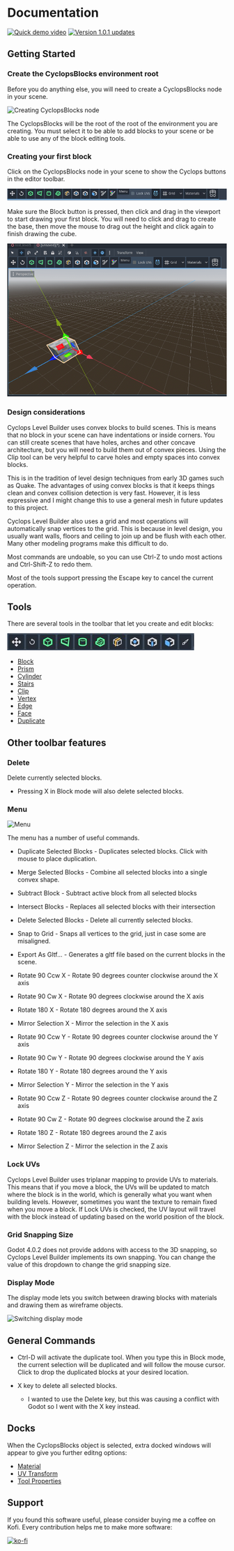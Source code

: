 # Documentation

[![Quick demo video](https://img.youtube.com/vi/UAqmm6WIWhA/0.jpg)](https://www.youtube.com/watch?v=UAqmm6WIWhA)
[![Version 1.0.1 updates](https://img.youtube.com/vi/AoG6olKg2_8/0.jpg)](https://www.youtube.com/watch?v=AoG6olKg2_8)


## Getting Started

### Create the CyclopsBlocks environment root

Before you do anything else, you will need to create a CyclopsBlocks node in your scene.

![Creating CyclopsBlocks node](add_CyclopsBlocks_node.jpg)

The CyclopsBlocks will be the root of the root of the environment you are creating.  You must select it to be able to add blocks to your scene or be able to use any of the block editing tools.

### Creating your first block

Click on the CyclopsBlocks node in your scene to show the Cyclops buttons in the editor toolbar.

![Starting editor menu](starting_editor_menu.jpg)

Make sure the Block button is pressed, then click and drag in the viewport to start drawing your first block.  You will need to click and drag to create the base, then move the mouse to drag out the height and click again to finish drawing the cube.

![Dragging out your first block](drag_create_cube.gif)

### Design considerations

Cyclops Level Builder uses convex blocks to build scenes.  This is means that no block in your scene can have indentations or inside corners.  You can still create scenes that have holes, arches and other concave architecture, but you will need to build them out of convex pieces.  Using the Clip tool can be very helpful to carve holes and empty spaces into convex blocks.

This is in the tradition of level design techniques from early 3D games such as Quake.  The advantages of using convex blocks is that it keeps things clean and convex collision detection is very fast.  However, it is less expressive and I might change this to use a general mesh in future updates to this project. 

Cyclops Level Builder also uses a grid and most operations will automatically snap vertices to the grid.  This is because in level design, you usually want walls, floors and ceiling to join up and be flush with each other.  Many other modeling programs make this difficult to do.

Most commands are undoable, so you can use Ctrl-Z to undo most actions and Ctrl-Shift-Z to redo them.

Most of the tools support pressing the Escape key to cancel the current operation.



## Tools

There are several tools in the toolbar that let you create and edit blocks:

![Tool buttons](tool_buttons.jpg)

* [Block](tool_block.md)
* [Prism](tool_prism.md)
* [Cylinder](tool_cylinder.md)
* [Stairs](tool_stairs.md)
* [Clip](tool_clip.md)
* [Vertex](tool_vertex.md)
* [Edge](tool_edge.md)
* [Face](tool_face.md)
* [Duplicate](tool_duplicate.md)



## Other toolbar features

### Delete

Delete currently selected blocks.

* Pressing X in Block mode will also delete selected blocks.

### Menu

![Menu](edit_menu.jpg)

The menu has a number of useful commands.

* Duplicate Selected Blocks - Duplicates selected blocks.  Click with mouse to place duplication.
* Merge Selected Blocks - Combine all selected blocks into a single convex shape.
* Subtract Block - Subtract active block from all selected blocks
* Intersect Blocks - Replaces all selected blocks with their intersection
* Delete Selected Blocks - Delete all currently selected blocks.
* Snap to Grid - Snaps all vertices to the grid, just in case some are misaligned.

* Export As Gltf... - Generates a gltf file based on the current blocks in the scene.

* Rotate 90 Ccw X - Rotate 90 degrees counter clockwise around the X axis
* Rotate 90 Cw X - Rotate 90 degrees clockwise around the X axis
* Rotate 180 X - Rotate 180 degrees around the X axis
* Mirror Selection X - Mirror the selection in the X axis

* Rotate 90 Ccw Y - Rotate 90 degrees counter clockwise around the Y axis
* Rotate 90 Cw Y - Rotate 90 degrees clockwise around the Y axis
* Rotate 180 Y - Rotate 180 degrees around the Y axis
* Mirror Selection Y - Mirror the selection in the Y axis

* Rotate 90 Ccw Z - Rotate 90 degrees counter clockwise around the Z axis
* Rotate 90 Cw Z - Rotate 90 degrees clockwise around the Z axis
* Rotate 180 Z - Rotate 180 degrees around the Z axis
* Mirror Selection Z - Mirror the selection in the Z axis

### Lock UVs

Cyclops Level Builder uses triplanar mapping to provide UVs to materials.  This means that if you move a block, the UVs will be updated to match where the block is in the world, which is generally what you want when building levels.  However, sometimes you want the texture to remain fixed when you move a block.  If Lock UVs is checked, the UV layout will travel with the block instead of updating based on the world position of the block.

### Grid Snapping Size

Godot 4.0.2 does not provide addons with access to the 3D snapping, so Cyclops Level Builder implements its own snapping.  You can change the value of this dropdown to change the grid snapping size.


### Display Mode

The display mode lets you switch between drawing blocks with materials and drawing them as wireframe objects.

![Switching display mode](switching_display_mode.gif)


## General Commands

* Ctrl-D will activate the duplicate tool.  When you type this in Block mode, the current selection will be duplicated and will follow the mouse cursor.  Click to drop the duplicated blocks at your desired location.

* X key to delete all selected blocks.
    * I wanted to use the Delete key, but this was causing a conflict with Godot so I went with the X key instead.


## Docks

When the CyclopsBlocks object is selected, extra docked windows will appear to give you further editng options:

* [Material](dock_material.md)
* [UV Transform](dock_uv_transform.md)
* [Tool Properties](dock_tool_properties.md)


## Support

If you found this software useful, please consider buying me a coffee on Kofi.  Every contribution helps me to make more software:

[![ko-fi](https://ko-fi.com/img/githubbutton_sm.svg)](https://ko-fi.com/Y8Y43J6OB)


